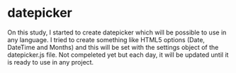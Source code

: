 # datepicker
On this study, I started to create datepicker which will be possible to use in any language. I tried to create something like HTML5 options (Date, DateTime and Months) and this will be set with the settings object of the datepicker.js file. Not compeleted yet but each day, it will be updated until it is ready to use in any project.
